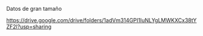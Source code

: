 Datos de gran tamaño

https://drive.google.com/drive/folders/1adVm314GPI1IuNLYgLMWKXCx38tYZF2l?usp=sharing

